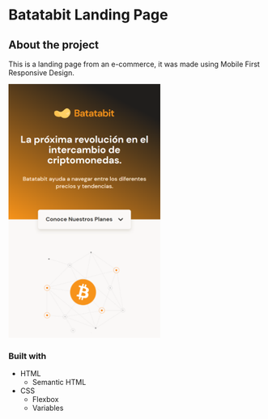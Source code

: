 # Batatabit Landing Page

## About the project

This is a landing page from an e-commerce, it was made using Mobile First Responsive Design.

<img src="./screen1.png" alt="Batatabit Landing Page screenshot" width="300">

### Built with

- HTML
  - Semantic HTML
- CSS
  - Flexbox
  - Variables